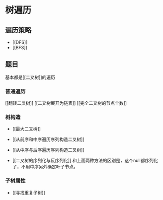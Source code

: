 # 树遍历
## 遍历策略
 - [[DFS]]
 - [[BFS]]

## 题目
基本都是[[二叉树]]的遍历

### 普通遍历
[[翻转二叉树]]
[[二叉树展开为链表]]
[[完全二叉树的节点个数]]

### 树构造
 - [[最大二叉树]]

 - [[从前序和中序遍历序列构造二叉树]]
 - [[从中序与后序遍历序列构造二叉树]]

 - [[二叉树的序列化与反序列化]] 
 和上面两种方法的区别是，这个null都序列化了，不用中序另外确定叶子节点。

 ### 子树属性
 - [[寻找重复子树]]
